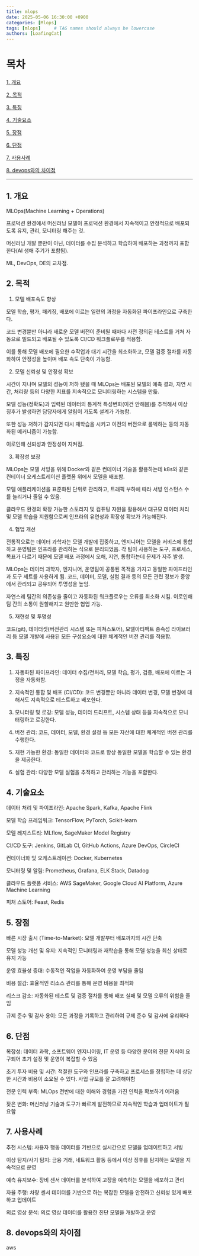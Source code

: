 ```yaml
---
title: mlops
date: 2025-05-06 16:30:00 +0900
categories: [Mlops]
tags: [mlops]     # TAG names should always be lowercase
authors: [LoafingCat]
---
```



# 목차

[1. 개요](#1-개요)

[2. 목적](#2-목적)

[3. 특징](#3-특징)

[4. 기술요소](#4-기술요소)

[5. 장점](#5-장점)

[6. 단점](#6-단점)

[7. 사용사례](#7-사용사례)

[8. devops와의 차이점](#8-devops와의-차이점)




----------------------------------------

## 1. 개요


MLOps(Machine Learning + Operations)

프로덕션 환경에서 머신러닝 모델이 프로덕션 환경에서 지속적이고 안정적으로 배포되도록 유지, 관리, 모니터링 해주는 것.

머신러닝 개발 뿐만이 아닌, 데이터를 수집 분석하고 학습하여 배포하는 과정까지 포함한다(AI 생애 주기가 포함됨).

ML, DevOps, DE의 교차점.


## 2. 목적


1. 모델 배포속도 향상

모델 학습, 평가, 패키징, 배포에 이르는 일련의 과정을 자동화된 파이프라인으로 구축한다. 

코드 변경뿐만 아니라 새로운 모델 버전이 준비될 때마다 사전 정의된 테스트를 거쳐 자동으로 빌드되고 배포될 수 있도록 CI/CD 워크플로우를 적용함. 

이를 통해 모델 배포에 필요한 수작업과 대기 시간을 최소화하고, 모델 검증 절차를 자동화하여 안정성을 높이며 배포 속도 단축이 가능함.

2. 모델 신뢰성 및 안정성 확보

시간이 지나며 모델의 성능이 저하 됐을 때 MLOps는 배포된 모델의 예측 결과, 지연 시간, 처리량 등의 다양한 지표를 지속적으로 모니터링하는 시스템을 만듦.

모델 성능(정확도)과 입력된 데이터의 통계적 특성변화(이건 안해봄)를 추적해서 이상 징후가 발생하면 담당자에게 알림이 가도록 설계가 가능함.

또한 성능 저하가 감지되면 다시 재학습을 시키고 이전의 버전으로 롤벡하는 등의 자동화된 메커니즘이 가능함.

이로인해 신뢰성과 안정성이 지켜짐.

3. 확장성 보장

MLOps는 모델 서빙을 위해 Docker와 같은 컨테이너 기술을 활용하는데 k8s와 같은 컨테이너 오케스트레이션 플랫폼 위에서 모델을 배포함. 

모델 애플리케이션을 표준화된 단위로 관리하고, 트래픽 부하에 따라 서빙 인스턴스 수를 늘리거나 줄일 수 있음.

클라우드 환경의 확장 가능한 스토리지 및 컴퓨팅 자원을 활용해서 대규모 데이터 처리 및 모델 학습을 지원함으로써 인프라의 유연성과 확장성 확보가 가능해진다.

4. 협업 개선

전통적으로는 데이터 과학자는 모델 개발에 집중하고, 엔지니어는 모델을 서비스에 통합하고  운영팀은 인프라를 관리하는 식으로 분리되었음. 각 팀이 사용하는 도구, 프로세스, 목표가 다르기 때문에 모델 배포 과정에서 오해, 지연, 통합하는데 문제가 자주 발생.

MLOps는 데이터 과학자, 엔지니어, 운영팀이 공통된 목적을 가지고 동일한 파이프라인과 도구 세트를 사용하게 됨. 코드, 데이터, 모델, 실험 결과 등의 모든 관련 정보가 중앙에서 관리되고 공유되어 투명성을 높임.

자연스레 팀간의 의존성을 줄이고 자동화된 워크플로우는 오류를 최소화 시킴. 이로인해 팀 간의 소통이 원할해지고 원만한 협업 가능.

5. 재현성 및 투명성

코드(git), 데이터셋(버전관리 시스템 또는 피쳐스토어), 모델아티팩트 종속성 라이브러리 등 모델 개발에 사용된 모든 구성요소에 대한 체계적인 버전 관리를 적용함.


## 3. 특징

1. 자동화된 파이프라인: 데이터 수집/전처리, 모델 학습, 평가, 검증, 배포에 이르는 과정을 자동화함.

2. 지속적인 통합 및 배포 (CI/CD): 코드 변경뿐만 아니라 데이터 변경, 모델 변경에 대해서도 지속적으로 테스트하고 배포한다.

3. 모니터링 및 로깅: 모델 성능, 데이터 드리프트, 시스템 상태 등을 지속적으로 모니터링하고 로깅한다.

4. 버전 관리: 코드, 데이터, 모델, 환경 설정 등 모든 자산에 대한 체계적인 버전 관리를 수행한다.

5. 재현 가능한 환경: 동일한 데이터와 코드로 항상 동일한 모델을 학습할 수 있는 환경을 제공한다.

6. 실험 관리: 다양한 모델 실험을 추적하고 관리하는 기능을 포함한다.


## 4. 기술요소

데이터 처리 및 파이프라인: Apache Spark, Kafka, Apache Flink

모델 학습 프레임워크: TensorFlow, PyTorch, Scikit-learn

모델 레지스트리: MLflow, SageMaker Model Registry

CI/CD 도구: Jenkins, GitLab CI, GitHub Actions, Azure DevOps, CircleCI

컨테이너화 및 오케스트레이션: Docker, Kubernetes

모니터링 및 알림: Prometheus, Grafana, ELK Stack, Datadog

클라우드 플랫폼 서비스: AWS SageMaker, Google Cloud AI Platform, Azure Machine Learning

피처 스토어: Feast, Redis


## 5. 장점

빠른 시장 출시 (Time-to-Market): 모델 개발부터 배포까지의 시간 단축

모델 성능 개선 및 유지: 지속적인 모니터링과 재학습을 통해 모델 성능을 최신 상태로 유지 가능

운영 효율성 증대: 수동적인 작업을 자동화하여 운영 부담을 줄임

비용 절감: 효율적인 리소스 관리를 통해 운영 비용을 최적화

리스크 감소: 자동화된 테스트 및 검증 절차를 통해 배포 실패 및 모델 오류의 위험을 줄임

규제 준수 및 감사 용이: 모든 과정을 기록하고 관리하여 규제 준수 및 감사에 유리하다


## 6. 단점

복잡성: 데이터 과학, 소프트웨어 엔지니어링, IT 운영 등 다양한 분야의 전문 지식이 요구되어 초기 설정 및 운영이 복잡할 수 있음

초기 투자 비용 및 시간: 적절한 도구와 인프라를 구축하고 프로세스를 정립하는 데 상당한 시간과 비용이 소요될 수 있다. 사업 규모를 잘 고려해야함

전문 인력 부족: MLOps 전반에 대한 이해와 경험을 가진 인력을 확보하기 어려움

잦은 변화: 머신러닝 기술과 도구가 빠르게 발전하므로 지속적인 학습과 업데이트가 필요함


## 7. 사용사례

추천 시스템: 사용자 행동 데이터를 기반으로 실시간으로 모델을 업데이트하고 서빙

이상 탐지/사기 탐지: 금융 거래, 네트워크 활동 등에서 이상 징후를 탐지하는 모델을 지속적으로 운영

예측 유지보수: 장비 센서 데이터를 분석하여 고장을 예측하는 모델을 배포하고 관리

자율 주행: 차량 센서 데이터를 기반으로 하는 복잡한 모델을 안전하고 신뢰성 있게 배포하고 업데이트

의료 영상 분석: 의료 영상 데이터를 활용한 진단 모델을 개발하고 운영


## 8. devops와의 차이점




aws